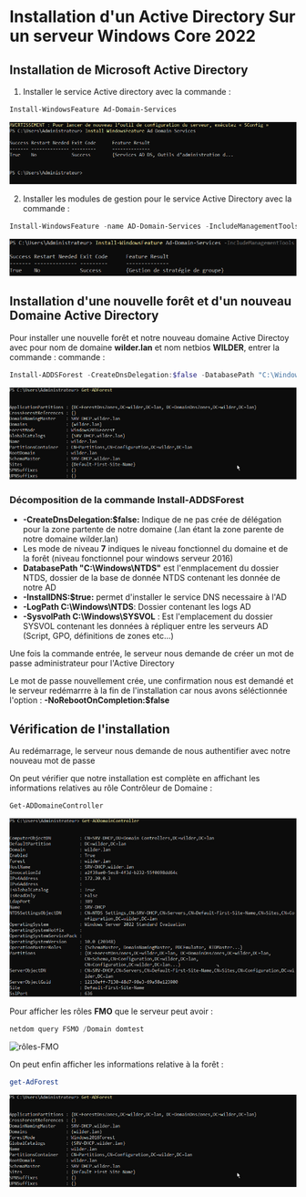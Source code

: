 # Installation d'un Active Directory Sur un serveur Windows Core 2022

## Installation de Microsoft Active Directory
1. Installer le service Active directory avec la commande :
```powershell
Install-WindowsFeature Ad-Domain-Services
```
![installation-ad](images/install-ad-service.png)

2. Installer les modules de gestion pour le service Active Directory avec la commande :
```powershell
Install-WindowsFeature -name AD-Domain-Services -IncludeManagementTools
```
![installation-modules-ad](images/outils-gestion-ad.png)

## Installation d'une nouvelle forêt et d'un nouveau Domaine Active Directory
Pour installer une nouvelle forêt et notre nouveau domaine Active Directoy avec pour nom de domaine __wilder.lan__ et nom netbios __WILDER__, entrer la commande :
commande :
```powershell
Install-ADDSForest -CreateDnsDelegation:$false -DatabasePath "C:\Windows\NTDS" -DomainMode 7 -DomainName "wilder.lan" -DomainNetbiosName "WILDER" -ForestMode 7 -InstallDNS:$true -LogPath "C:\Windows\NTDS" -NoRebootOnCompletion:$false -SysvolPath "C:\Windows\SYSVOL"
```

![installation-forêt](images/information-forêt.png)

### Décomposition de la commande Install-ADDSForest
- __-CreateDnsDelegation:$false:__ Indique de ne pas crée de délégation pour la zone partente de notre domaine (.lan étant la zone parente de notre domaine wilder.lan)
- Les mode de niveau __7__ indiques le niveau fonctionnel du domaine et de la forêt (niveau fonctionnel pour windows serveur 2016)
- __DatabasePath "C:\Windows\NTDS"__ est l'enmplacement du dossier NTDS, dossier de la base de donnée NTDS contenant les donnée de notre AD
- __-InstallDNS:$true:__ permet d'installer le service DNS necessaire à l'AD
- __-LogPath  C:\Windows\NTDS__: Dossier contenant les logs AD
- __-SysvolPath C:\Windows\SYSVOL__ : Est l'emplacement du dossier SYSVOL contenant les données à répliquer entre les serveurs AD (Script, GPO, définitions de zones etc…)

Une fois la commande entrée, le serveur nous demande de créer un mot de passe administrateur pour l'Active Directory

Le mot de passe nouvellement crée, une confirmation nous est demandé et le serveur redémarrre à la fin de l'installation car nous avons séléctionnée l'option : __-NoRebootOnCompletion:$false__

## Vérification de l'installation
Au redémarrage, le serveur nous demande de nous authentifier avec notre nouveau mot de passe

On peut vérifier que notre installation est complète en affichant les informations relatives au rôle Contrôleur de Domaine :

```powershell
Get-ADDomaineController
```
![information-cd](images/information-cd.png)

Pour afficher les rôles __FMO__ que le serveur peut avoir :

```powershell
netdom query FSMO /Domain domtest
```
![rôles-FMO](images/rôles-FSMO.png)


On peut enfin afficher les informations relative à la forêt :
```powershell
get-AdForest
```
![information-forêt](images/information-forêt.png)


